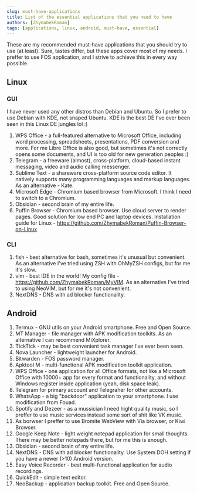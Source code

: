 ```yaml
---
slug: must-have-applications
title: List of the essential applications that you need to have
authors: [ZhymabekRoman]
tags: [applications, linux, android, must-have, essential]
---
```


These are my recommended must-have applications that you should try to use (at least). Sure, tastes differ, but these apps cover most of my needs. I preffer to use FOS application, and I strive to achieve this in every way possible.

<!--truncate-->

## Linux
### GUI
I have never used any other distros than Debian and Ubuntu. So I prefer to use Debian with KDE, not snaped Ubuntu. KDE is the best DE I've ever been seen in this Linux DE jungles lol :)

1. WPS Office - a full-featured alternative to Microsoft Office, including word processing, spreadsheets, presentations, PDF conversion and more. For me Libre Office is also good, but sometimes it's not correctly opens some documents, and UI is too old for new generation peoples :)
2. Telegram - a freeware (almost), cross-platform, cloud-based instant messaging, video and audio calling messenger.
3. Sublime Text - a shareware cross-platform source code editor. It natively supports many programming languages and markup languages. As an alternative - Kate.
4. Microsoft Edge - Chromium based browser from Microsoft. I think I need to switch to a Chromium.
5. Obsidian - second brain of my entire life.
6. Puffin Browser - Chromium based browser. Use cloud server to render pages. Good solution for low end PC and laptop devices. Installation guide for Linux - https://github.com/ZhymabekRoman/Puffin-Browser-on-Linux

### CLI
1. fish - best alternative for bash, sometimes it's unusual but convenient. As an alternative I've tried using ZSH with OhMyZSH configs, but for me it's slow.
2. vim - best IDE in the world! My config file - https://github.com/ZhymabekRoman/MyVIM. As an alternative I've tried to using NeoVIM, but for me it's not convenient.
3. NextDNS - DNS with ad blocker functionality.

## Android
1. Termux - GNU utils on your Android smartphone. Free and Open Source.
2. MT Manager - file manager with APK modification toolkits. As an alternative I can recommend MiXplorer.
3. TickTick - may be best convenient task manager I've ever been seen.
4. Nova Launcher - lightweight launcher for Android.
5. Bitwarden - FOS password manager.
6. Apktool M - multi-functional APK modification toolkit application.
7. WPS Office - one application for all Office formats, not like a Microsoft Office with 10000+ app for every format and functionality, and without Windows register inside application (yeah, disk space leak).
8. Telegram for primary account and Telegraher for other accounts.
9. WhatsApp - a big "backdoor" application to your smartphone. I use modification from Fouad.
10. Spotify and Dezeer - as a mussician I need hight quality music, so I preffer to use music services instead some sort of shit like VK music.
11. As borwser I preffer to use Bromite WebView with Via browser, or Kiwi Browser.
12. Google Keep Note - light weight notepad application for small thoughts. There may be better notepads there, but for me this is enough.
13. Obsidian - second brain of my entire life.
14. NextDNS - DNS with ad blocker functionality. Use System DOH setting if you have a newer (>10) Android version.
15. Easy Voice Recorder - best multi-functional application for audio recordings.
16. QuickEdit - simple text editor.
17. NeoBackup - application backup toolkit. Free and Open Source.
